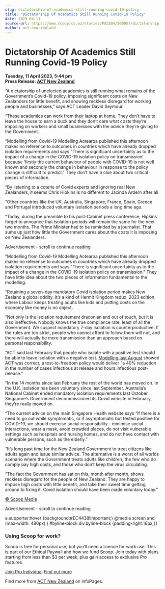 ```yaml
---
slug: dictatorship-of-academics-still-running-covid-19-policy
title: "Dictatorship Of Academics Still Running Covid-19 Policy"
date: 2023-04-11
source-url: https://www.scoop.co.nz/stories/PA2304/S00057/dictatorship-of-academics-still-running-covid-19-policy.htm
author: act-new-zealand
---
```

Dictatorship Of Academics Still Running Covid-19 Policy
=======================================================

**Tuesday, 11 April 2023, 5:44 pm**  
**Press Release: [ACT New Zealand](https://info.scoop.co.nz/ACT_New_Zealand)**

“A dictatorship of unelected academics is still running what remains of the Government’s Covid-19 policy, imposing significant costs on New Zealanders for little benefit, and showing reckless disregard for working people and businesses,” says ACT Leader David Seymour.

“These academics can work from their laptop at home. They don’t have to leave the house to earn a buck and they don’t care what costs they’re imposing on workers and small businesses with the advice they’re giving to the Government.

“Modelling from Covid-19 Modelling Aotearoa published this afternoon makes no reference to outcomes in countries which have already dropped isolation requirements and says "There is significant uncertainty as to the impact of a change in the COVID-19 isolation policy on transmission’ because ‘firstly the current behaviour of people with COVID-19 is not well known and secondly the change in behaviour in response to the policy change is difficult to predict." They don’t have a clue about two critical pieces of information.

“By listening to a coterie of Covid experts and ignoring real New Zealanders, it seems Chris Hipkins is no different to Jacinda Ardern after all.

“Other countries like the UK, Australia, Singapore, France, Spain, Greece and Portugal introduced voluntary isolation periods a long time ago.

“Today, during the preamble to his post-Cabinet press conference, Hipkins forget to announce that isolation periods will remain the same for the next two months. The Prime Minister had to be reminded by a journalist. That sums up just how little the Government cares about the costs it is imposing on New Zealanders.

Advertisement - scroll to continue reading





“Modelling from Covid-19 Modelling Aotearoa published this afternoon makes no reference to outcomes in countries which have already dropped isolation requirements and says "There is significant uncertainty as to the impact of a change in the COVID-19 isolation policy on transmission." They have little idea about the two pieces of information fundamental to the modelling.

“Retaining a seven-day mandatory Covid isolation period makes New Zealand a global oddity. It’s a kind of Hermit Kingdom redux, 2023 edition, where Labour keeps treating adults like kids and putting costs on the economy like money is no object.

“Not only is the isolation requirement draconian and out of touch, but it is also ineffective. Nobody knows the true compliance rate, least of all the Government. We suspect mandatory 7-day isolation is counterproductive. If the rules are too strict, people who cannot afford to follow them will not, and there will actually be more transmission than an approach based on personal responsibility.

“ACT said last February that people who isolate with a positive test should be able to leave isolation with a negative test. [Modelling last August](https://actnz.nationbuilder.com/r?u=wLjlmEt85aWOap8U3xAJnDDtR_pH8_e4pfeduoOfA8K4qZrOCg6XkdqZJ70w73s_DaZTvOctNDhWhAKhMSp29Mttq36ymUSqyQzql1Bf-JA&e=752ed10e9ed7db3a7867d6b86ebadc6c&utm_source=actnz&utm_medium=email&utm_campaign=dictatorship_of_academics_stil&n=2) showed ACT was correct, a test-to-freedom policy would deliver “a 40% reduction in the number of cases infectious at release and hours infectious post-release.”

“In the 14 months since last February the rest of the world has moved on. In the U.K. isolation has been voluntary since last September. Australia’s National Cabinet ended mandatory isolation requirements last October. Singapore’s Government decommissioned its Covid website in February, they’re really moved on.

“The current advice on the main Singapore Health website says “If there is a need to go out while symptomatic, or if asymptomatic but tested positive for COVID-19, we should exercise social responsibility – minimise social interactions, wear a mask, avoid crowded places, do not visit vulnerable settings such as hospitals and nursing homes, and do not have contact with vulnerable persons, such as the elderly.”

“It’s long past time for the New Zealand Government to treat citizens like adults again and issue similar advice. The alternative is a worst of all worlds scenario where the Government treats adults like children, the few who do comply pay high costs, and those who don’t keep the virus circulating.

“The fact the Government has sat on this, month after month, shows reckless disregard for the people of New Zealand. They are happy to impose high costs with little benefit, and take their sweet time getting around to fixing it. Covid isolation should have been made voluntary today."

[© Scoop Media](http://www.scoop.co.nz/about/terms.html)  

Advertisement - scroll to continue reading



a.supporter:hover {background:#EC4438!important;} @media screen and (max-width: 480px) { #byline-block div.byline-block {padding-right:16px;}}

### Using Scoop for work?

Scoop is free for personal use, but you’ll need a licence for work use. This is part of our Ethical Paywall and how we fund Scoop. Join today with plans starting from less than $3 per week, plus gain access to exclusive _Pro_ features.  
  
[Join Pro Individual](https://pro.scoop.co.nz/Individual/?from=ProIn24) [Find out more](https://pro.scoop.co.nz/using-scoop-for-work/?from=ProIn24)

Find more from [ACT New Zealand](https://info.scoop.co.nz/ACT_New_Zealand) on InfoPages.